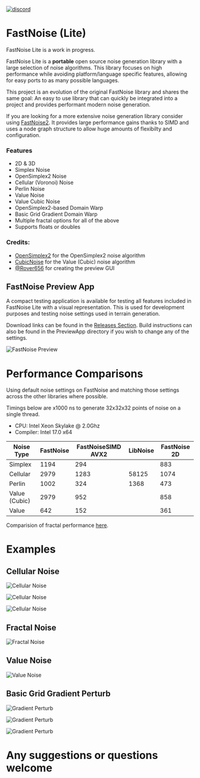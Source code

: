 [![discord](https://img.shields.io/discord/703636892901441577?style=flat-square&logo=discord "Discord")](https://discord.gg/SHVaVfV)

# FastNoise (Lite)

FastNoise Lite is a work in progress.

FastNoise Lite is a **portable** open source noise generation library with a large selection of noise algorithms. This library focuses on high performance while avoiding platform/language specific features, allowing for easy ports to as many possible languages.

This project is an evolution of the original FastNoise library and shares the same goal: An easy to use library that can quickly be integrated into a project and provides performant modern noise generation. 

If you are looking for a more extensive noise generation library consider using [FastNoise2](https://github.com/Auburn/FastNoise2). It provides large performance gains thanks to SIMD and uses a node graph structure to allow huge amounts of flexibilty and configuration.

### Features

- 2D & 3D
- Simplex Noise
- OpenSimplex2 Noise
- Cellular (Voronoi) Noise
- Perlin Noise
- Value Noise
- Value Cubic Noise
- OpenSimplex2-based Domain Warp
- Basic Grid Gradient Domain Warp
- Multiple fractal options for all of the above
- Supports floats or doubles

### Credits:

- [OpenSimplex2](https://github.com/KdotJPG/OpenSimplex2) for the OpenSimplex2 noise algorithm
- [CubicNoise](https://github.com/jobtalle/CubicNoise) for the Value (Cubic) noise algorithm
- [@Rover656](https://github.com/Rover656) for creating the preview GUI

## FastNoise Preview App

A compact testing application is available for testing all features included in FastNoise Lite with a visual representation. This is used for development purposes and testing noise settings used in terrain generation.

Download links can be found in the [Releases Section](https://github.com/Auburns/FastNoise/releases). Build instructions can also be found in the PreviewApp directory if you wish to change any of the settings.

<!-- TODO: Update image -->
![FastNoise Preview](http://i.imgur.com/uG7Vepc.png)


<!-- TODO: Update metrics for FastNoiseLite -->
# Performance Comparisons

Using default noise settings on FastNoise and matching those settings across the other libraries where possible.

Timings below are x1000 ns to generate 32x32x32 points of noise on a single thread.

- CPU: Intel Xeon Skylake @ 2.0Ghz
- Compiler: Intel 17.0 x64

| Noise Type    | FastNoise | FastNoiseSIMD AVX2 | LibNoise | FastNoise 2D |
|---------------|-----------|--------------------|----------|--------------|
| Simplex       | 1194      | 294                |          | 883          |
| Cellular      | 2979      | 1283               | 58125    | 1074         |
| Perlin        | 1002      | 324                | 1368     | 473          |
| Value (Cubic) | 2979      | 952                |          | 858          |
| Value         | 642       | 152                |          | 361          |

Comparision of fractal performance [here](https://github.com/Auburns/FastNoiseSIMD/wiki/In-depth-SIMD-level).

# Examples

## Cellular Noise

![Cellular Noise](http://i.imgur.com/quAic8M.png)

![Cellular Noise](http://i.imgur.com/gAd9Y2t.png)

![Cellular Noise](http://i.imgur.com/7kJd4fA.png)

## Fractal Noise

![Fractal Noise](http://i.imgur.com/XqSD7eR.png)

## Value Noise

![Value Noise](http://i.imgur.com/X2lbFZR.png)

## Basic Grid Gradient Perturb

![Gradient Perturb](http://i.imgur.com/gOjc1u1.png)

![Gradient Perturb](http://i.imgur.com/ui045Bk.png)

![Gradient Perturb](http://i.imgur.com/JICFypT.png)


# Any suggestions or questions welcome

